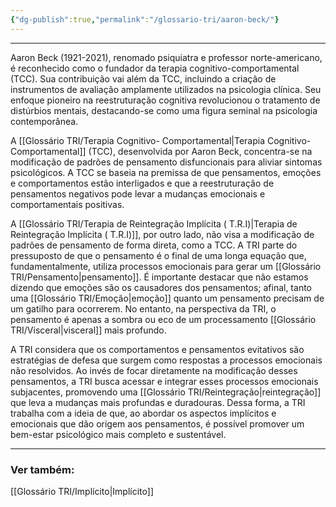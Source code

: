 ```yaml
---
{"dg-publish":true,"permalink":"/glossario-tri/aaron-beck/"}
---
```


---

Aaron Beck (1921-2021), renomado psiquiatra e professor norte-americano, é reconhecido como o fundador da terapia cognitivo-comportamental (TCC). Sua contribuição vai além da TCC, incluindo a criação de instrumentos de avaliação amplamente utilizados na psicologia clínica. Seu enfoque pioneiro na reestruturação cognitiva revolucionou o tratamento de distúrbios mentais, destacando-se como uma figura seminal na psicologia contemporânea.

A [[Glossário TRI/Terapia Cognitivo- Comportamental\|Terapia Cognitivo- Comportamental]] (TCC), desenvolvida por Aaron Beck, concentra-se na modificação de padrões de pensamento disfuncionais para aliviar sintomas psicológicos. A TCC se baseia na premissa de que pensamentos, emoções e comportamentos estão interligados e que a reestruturação de pensamentos negativos pode levar a mudanças emocionais e comportamentais positivas.

A [[Glossário TRI/Terapia de Reintegração Implícita ( T.R.I)\|Terapia de Reintegração Implícita ( T.R.I)]], por outro lado, não visa a modificação de padrões de pensamento de forma direta, como a TCC. A TRI parte do pressuposto de que o pensamento é o final de uma longa equação que, fundamentalmente, utiliza processos emocionais para gerar um [[Glossário TRI/Pensamento\|pensamento]]. É importante destacar que não estamos dizendo que emoções são os causadores dos pensamentos; afinal, tanto uma [[Glossário TRI/Emoção\|emoção]] quanto um pensamento precisam de um gatilho para ocorrerem. No entanto, na perspectiva da TRI, o pensamento é apenas a sombra ou eco de um processamento [[Glossário TRI/Visceral\|visceral]] mais profundo.

A TRI considera que os comportamentos e pensamentos evitativos são estratégias de defesa que surgem como respostas a processos emocionais não resolvidos. Ao invés de focar diretamente na modificação desses pensamentos, a TRI busca acessar e integrar esses processos emocionais subjacentes, promovendo uma [[Glossário TRI/Reintegração\|reintegração]] que leva a mudanças mais profundas e duradouras. Dessa forma, a TRI trabalha com a ideia de que, ao abordar os aspectos implícitos e emocionais que dão origem aos pensamentos, é possível promover um bem-estar psicológico mais completo e sustentável.


----

### Ver também:

[[Glossário TRI/Implícito\|Implícito]]

